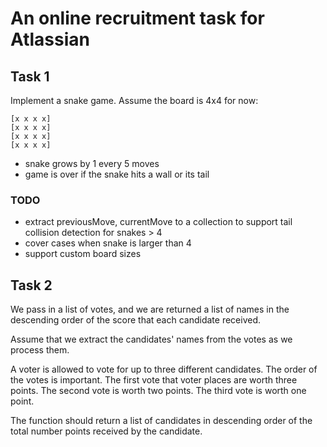 # An online recruitment task for Atlassian

## Task 1

Implement a snake game.
Assume the board is 4x4 for now:
```shell
[x x x x]
[x x x x]
[x x x x]
[x x x x]
```

- snake grows by 1 every 5 moves
- game is over if the snake hits a wall or its tail

### TODO
- extract previousMove, currentMove to a collection to support tail collision detection for snakes > 4
- cover cases when snake is larger than 4
- support custom board sizes

## Task 2

We pass in a list of votes, and we are returned a list of names in the descending order of the score that each candidate
received.

Assume that we extract the candidates' names from the votes as we process them.

A voter is allowed to vote for up to three different candidates. The order of the votes is important. The first vote
that voter places are worth three points. The second vote is worth two points. The third vote is worth one point.

The function should return a list of candidates in descending order of the total number points received by the
candidate.
